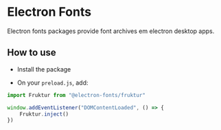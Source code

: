 # Electron Fonts

Electron fonts packages provide font archives em electron desktop apps.

## How to use

* Install the package

* On your `preload.js`, add:

```ts
import Fruktur from "@electron-fonts/fruktur"

window.addEventListener("DOMContentLoaded", () => {
    Fruktur.inject()
})
```